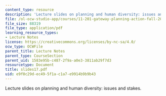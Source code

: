 ```yaml
---
content_type: resource
description: 'Lecture slides on planning and human diversity: issues and stakes.'
file: /ol-ocw-studio-app/courses/11-201-gateway-planning-action-fall-2007/e9f0c29dec495f1ac1a7e9914b9b9b43_slides17.pdf
file_size: 88319
file_type: application/pdf
learning_resource_types:
- Lecture Notes
license: https://creativecommons.org/licenses/by-nc-sa/4.0/
ocw_type: OCWFile
parent_title: Lecture Notes
parent_type: CourseSection
parent_uid: 1583e95b-c487-2f9a-a0e3-3811ab29f7d3
resourcetype: Document
title: slides17.pdf
uid: e9f0c29d-ec49-5f1a-c1a7-e9914b9b9b43
---
```

Lecture slides on planning and human diversity: issues and stakes.